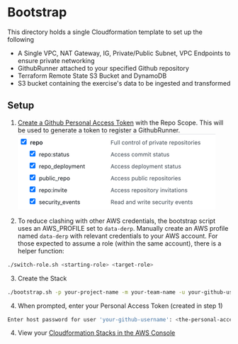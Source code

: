 # Bootstrap
This directory holds a single Cloudformation template to set up the following
* A Single VPC, NAT Gateway, IG, Private/Public Subnet, VPC Endpoints to ensure private networking
* GithubRunner attached to your specified Github repository 
* Terraform Remote State S3 Bucket and DynamoDB
* S3 bucket containing the exercise's data to be ingested and transformed

## Setup
1. [Create a Github Personal Access Token](https://docs.github.com/en/github/authenticating-to-github/creating-a-personal-access-token) with the Repo Scope. This will be used to generate a token to register a GithubRunner.
![github-repo-scope](./assets/github-repo-scope.png)
   
2. To reduce clashing with other AWS credentials, the bootstrap script uses an AWS_PROFILE set to `data-derp`. Manually create an AWS profile named `data-derp` with relevant credentials to your AWS account. For those expected to assume a role (within the same account), there is a helper function:
```bash
./switch-role.sh <starting-role> <target-role>
```
   
3. Create the Stack
```bash
./bootstrap.sh -p your-project-name -m your-team-name -u your-github-username
```

4. When prompted, enter your Personal Access Token (created in step 1)
```bash
Enter host password for user 'your-github-username': <the-personal-access-token>
```

4. View your [Cloudformation Stacks in the AWS Console](https://eu-central-1.console.aws.amazon.com/cloudformation/home?region=eu-central-1#/stacks)
